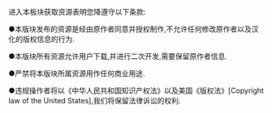 进入本板块获取资源表明您降遵守以下条款:

●本版块发布的资源是经由原作者同意并授权制作,不允许任何修改原作者以及汉化的版权信息的行为.

●本版块所有资源允许用户下载,并进行二次开发,需要保留原作者信息.

●严禁将本版块所属资源用作任何商业用途.

●违规操作者将以《中华人民共和国知识产权法》以及美国《版权法》[Copyright law of the United States],我们将保留法律诉讼的权利.
